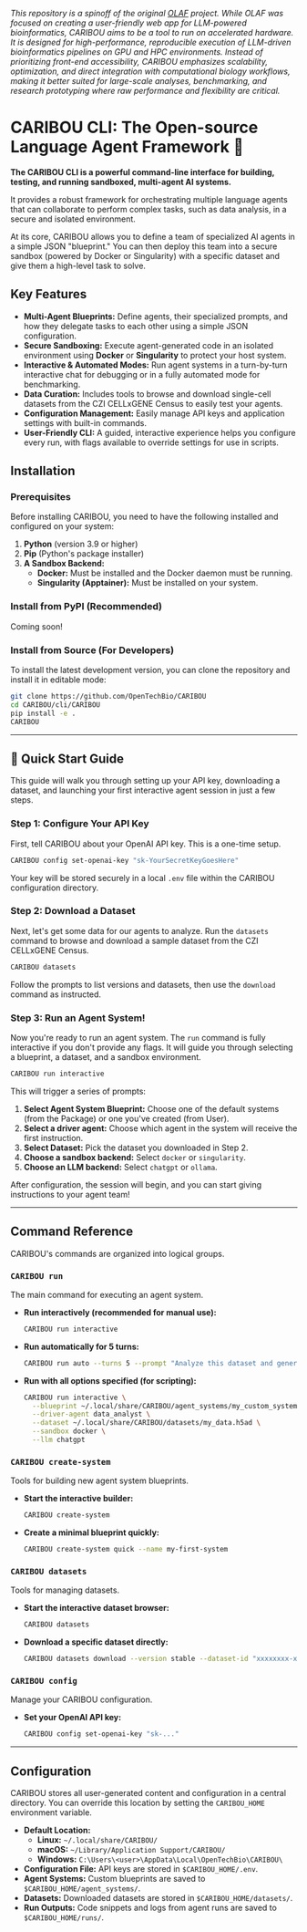 *This repository is a spinoff of the original [OLAF](https://github.com/OpenTechBio/Olaf) project. While OLAF was focused on creating a user-friendly web app for LLM-powered bioinformatics, CARIBOU aims to be a tool to run on accelerated hardware. It is designed for high-performance, reproducible execution of LLM-driven bioinformatics pipelines on GPU and HPC environments. Instead of prioritizing front-end accessibility, CARIBOU emphasizes scalability, optimization, and direct integration with computational biology workflows, making it better suited for large-scale analyses, benchmarking, and research prototyping where raw performance and flexibility are critical.*

# CARIBOU CLI: The Open-source Language Agent Framework 🚀

**The CARIBOU CLI is a powerful command-line interface for building, testing, and running sandboxed, multi-agent AI systems.** 

It provides a robust framework for orchestrating multiple language agents that can collaborate to perform complex tasks, such as data analysis, in a secure and isolated environment.

At its core, CARIBOU allows you to define a team of specialized AI agents in a simple JSON "blueprint." You can then deploy this team into a secure sandbox (powered by Docker or Singularity) with a specific dataset and give them a high-level task to solve.

## Key Features

  * **Multi-Agent Blueprints:** Define agents, their specialized prompts, and how they delegate tasks to each other using a simple JSON configuration.
  * **Secure Sandboxing:** Execute agent-generated code in an isolated environment using **Docker** or **Singularity** to protect your host system.
  * **Interactive & Automated Modes:** Run agent systems in a turn-by-turn interactive chat for debugging or in a fully automated mode for benchmarking.
  * **Data Curation:** Includes tools to browse and download single-cell datasets from the CZI CELLxGENE Census to easily test your agents.
  * **Configuration Management:** Easily manage API keys and application settings with built-in commands.
  * **User-Friendly CLI:** A guided, interactive experience helps you configure every run, with flags available to override settings for use in scripts.

## Installation

### Prerequisites

Before installing CARIBOU, you need to have the following installed and configured on your system:

1.  **Python** (version 3.9 or higher)
2.  **Pip** (Python's package installer)
3.  **A Sandbox Backend:**
      * **Docker:** Must be installed and the Docker daemon must be running.
      * **Singularity (Apptainer):** Must be installed on your system.

### Install from PyPI (Recommended)
Coming soon!

### Install from Source (For Developers)

To install the latest development version, you can clone the repository and install it in editable mode:

```bash
git clone https://github.com/OpenTechBio/CARIBOU
cd CARIBOU/cli/CARIBOU
pip install -e .
CARIBOU
```

-----

## 🚀 Quick Start Guide

This guide will walk you through setting up your API key, downloading a dataset, and launching your first interactive agent session in just a few steps.

### Step 1: Configure Your API Key

First, tell CARIBOU about your OpenAI API key. This is a one-time setup.

```bash
CARIBOU config set-openai-key "sk-YourSecretKeyGoesHere"
```

Your key will be stored securely in a local `.env` file within the CARIBOU configuration directory.

### Step 2: Download a Dataset

Next, let's get some data for our agents to analyze. Run the `datasets` command to browse and download a sample dataset from the CZI CELLxGENE Census.

```bash
CARIBOU datasets
```

Follow the prompts to list versions and datasets, then use the `download` command as instructed.

### Step 3: Run an Agent System\!

Now you're ready to run an agent system. The `run` command is fully interactive if you don't provide any flags. It will guide you through selecting a blueprint, a dataset, and a sandbox environment.

```bash
CARIBOU run interactive
```

This will trigger a series of prompts:

1.  **Select Agent System Blueprint:** Choose one of the default systems (from the Package) or one you've created (from User).
2.  **Select a driver agent:** Choose which agent in the system will receive the first instruction.
3.  **Select Dataset:** Pick the dataset you downloaded in Step 2.
4.  **Choose a sandbox backend:** Select `docker` or `singularity`.
5.  **Choose an LLM backend:** Select `chatgpt` or `ollama`.

After configuration, the session will begin, and you can start giving instructions to your agent team\!

-----

## Command Reference

CARIBOU's commands are organized into logical groups.

### `CARIBOU run`

The main command for executing an agent system.

  * **Run interactively (recommended for manual use):**
    ```bash
    CARIBOU run interactive
    ```
  * **Run automatically for 5 turns:**
    ```bash
    CARIBOU run auto --turns 5 --prompt "Analyze this dataset and generate a UMAP plot."
    ```
  * **Run with all options specified (for scripting):**
    ```bash
    CARIBOU run interactive \
      --blueprint ~/.local/share/CARIBOU/agent_systems/my_custom_system.json \
      --driver-agent data_analyst \
      --dataset ~/.local/share/CARIBOU/datasets/my_data.h5ad \
      --sandbox docker \
      --llm chatgpt
    ```

### `CARIBOU create-system`

Tools for building new agent system blueprints.

  * **Start the interactive builder:**
    ```bash
    CARIBOU create-system
    ```
  * **Create a minimal blueprint quickly:**
    ```bash
    CARIBOU create-system quick --name my-first-system
    ```

### `CARIBOU datasets`

Tools for managing datasets.

  * **Start the interactive dataset browser:**
    ```bash
    CARIBOU datasets
    ```
  * **Download a specific dataset directly:**
    ```bash
    CARIBOU datasets download --version stable --dataset-id "xxxxxxxx-xxxx-xxxx-xxxx-xxxxxxxxxxxx"
    ```

### `CARIBOU config`

Manage your CARIBOU configuration.

  * **Set your OpenAI API key:**
    ```bash
    CARIBOU config set-openai-key "sk-..."
    ```

-----

## Configuration

CARIBOU stores all user-generated content and configuration in a central directory. You can override this location by setting the `CARIBOU_HOME` environment variable.

  * **Default Location:**
      * **Linux:** `~/.local/share/CARIBOU/`
      * **macOS:** `~/Library/Application Support/CARIBOU/`
      * **Windows:** `C:\Users\<user>\AppData\Local\OpenTechBio\CARIBOU\`
  * **Configuration File:** API keys are stored in `$CARIBOU_HOME/.env`.
  * **Agent Systems:** Custom blueprints are saved to `$CARIBOU_HOME/agent_systems/`.
  * **Datasets:** Downloaded datasets are stored in `$CARIBOU_HOME/datasets/`.
  * **Run Outputs:** Code snippets and logs from agent runs are saved to `$CARIBOU_HOME/runs/`.